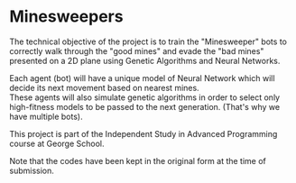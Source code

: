 # Minesweepers
The technical objective of the project is to train the "Minesweeper" bots to correctly walk through the "good mines" and evade the "bad mines" presented on a 2D plane using Genetic Algorithms and Neural Networks.<br>

Each agent (bot) will have a unique model of Neural Network which will decide its next movement based on nearest mines.<br>
These agents will also simulate genetic algorithms in order to select only high-fitness models to be passed to the next generation. (That's why we have multiple bots).<br>

This project is part of the Independent Study in Advanced Programming course at George School.<br>

Note that the codes have been kept in the original form at the time of submission.
